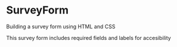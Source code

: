 # SurveyForm
Building a survey form using HTML and CSS

This survey form includes required fields and labels for accesibility
